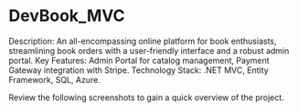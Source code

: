 # DevBook_MVC
Description: An all-encompassing online platform for book enthusiasts, streamlining
book orders with a user-friendly interface and a robust admin portal.
Key Features: Admin Portal for catalog management, Payment Gateway integration
with Stripe.
Technology Stack: .NET MVC, Entity Framework, SQL, Azure.

Review the following screenshots to gain a quick overview of the project.

